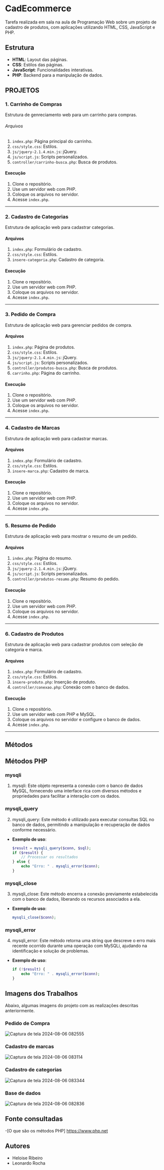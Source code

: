 # CadEcommerce
Tarefa realizada em sala na aula de Programação Web sobre um projeto de cadastro de produtos, com aplicações utilizando HTML, CSS, JavaScript e PHP.

## Estrutura 
- **HTML**: Layout das páginas.
- **CSS**: Estilos das páginas.
- **JavaScript**: Funcionalidades interativas.
- **PHP**: Backend para a manipulação de dados.

## PROJETOS

### 1. Carrinho de Compras 

Estrutura de genreciamento web para um carrinho para compras.

###### Arquivos
 
1. `index.php`: Página principal do carrinho.
2. `css/style.css`: Estilos.
3. `js/jquery-2.1.4.min.js`: jQuery.
4. `js/script.js`: Scripts personalizados.
5. `controller/carrinho-busca.php`: Busca de produtos.
 
#### Execução

1. Clone o repositório.
2. Use um servidor web com PHP.
3. Coloque os arquivos no servidor.
4. Acesse `index.php`.
 
---
 
### 2. Cadastro de Categorias
 
Estrutura de aplicação web para cadastrar categorias.
 
#### Arquivos
 
1. `index.php`: Formulário de cadastro.
2. `css/style.css`: Estilos.
3. `insere-categoria.php`: Cadastro de categoria.
  
#### Execução
 
1. Clone o repositório.
2. Use um servidor web com PHP.
3. Coloque os arquivos no servidor.
4. Acesse `index.php`.
 
---
 
### 3. Pedido de Compra
 
Estrutura de aplicação web para gerenciar pedidos de compra.
 
#### Arquivos
 
1. `index.php`: Página de produtos.
2. `css/style.css`: Estilos.
3. `js/jquery-2.1.4.min.js`: jQuery.
4. `js/script.js`: Scripts personalizados.
5. `controller/produtos-busca.php`: Busca de produtos.
6. `carrinho.php`: Página do carrinho.
 
#### Execução
 
1. Clone o repositório.
2. Use um servidor web com PHP.
3. Coloque os arquivos no servidor.
4. Acesse `index.php`.
 
---
 
### 4. Cadastro de Marcas
 
Estrutura de aplicação web para cadastrar marcas.
 
#### Arquivos
 
1. `index.php`: Formulário de cadastro.
2. `css/style.css`: Estilos.
3. `insere-marca.php`: Cadastro de marca.
 
#### Execução
 
1. Clone o repositório.
2. Use um servidor web com PHP.
3. Coloque os arquivos no servidor.
4. Acesse `index.php`.
 
---
 
### 5. Resumo de Pedido
 
Estrutura de aplicação web para mostrar o resumo de um pedido.
 
#### Arquivos
 
1. `index.php`: Página do resumo.
2. `css/style.css`: Estilos.
3. `js/jquery-2.1.4.min.js`: jQuery.
4. `js/script.js`: Scripts personalizados.
5. `controller/produtos-resumo.php`: Resumo do pedido.
 
#### Execução
 
1. Clone o repositório.
2. Use um servidor web com PHP.
3. Coloque os arquivos no servidor.
4. Acesse `index.php`.
 
---
 
### 6. Cadastro de Produtos
 
Estrutura de aplicação web para cadastrar produtos com seleção de categoria e marca.
 
#### Arquivos
 
1. `index.php`: Formulário de cadastro.
2. `css/style.css`: Estilos.
3. `insere-produto.php`: Inserção de produto.
4. `controller/conexao.php`: Conexão com o banco de dados.
 
#### Execução

1. Clone o repositório.
2. Use um servidor web com PHP e MySQL.
3. Coloque os arquivos no servidor e configure o banco de dados.
4. Acesse `index.php`.
 
---
## Métodos 

## Métodos PHP
 
### mysqli

1. mysqli: Este objeto representa a conexão com o banco de dados MySQL, fornecendo uma interface rica com diversos métodos e propriedades para facilitar a interação com os dados.

### mysqli_query

2. mysqli_query: Este método é utilizado para executar consultas SQL no banco de dados, permitindo a manipulação e recuperação de dados conforme necessário.

- **Exemplo de uso**:
    ```php
    $result = mysqli_query($conn, $sql);
    if ($result) {
        // Processar os resultados
    } else {
        echo "Erro: " . mysqli_error($conn);
    }
    ```
 
### mysqli_close
 
3. mysqli_close: Este método encerra a conexão previamente estabelecida com o banco de dados, liberando os recursos associados a ela.

- **Exemplo de uso**:
    ```php
    mysqli_close($conn);
    ```
 
### mysqli_error
 
4. mysqli_error: Este método retorna uma string que descreve o erro mais recente ocorrido durante uma operação com MySQLi, ajudando na identificação e solução de problemas.

- **Exemplo de uso**:
    ```php
    if (!$result) {
        echo "Erro: " . mysqli_error($conn);
    }
    ```
## Imagens dos Trabalhos
Abaixo, algumas imagens do projeto com as realizações descritas anteriormente.

### Pedido de Compra

![Captura de tela 2024-08-06 082555](https://github.com/user-attachments/assets/af3a9fdd-8fd1-4d0b-ba16-8b90946ee1f8)

### Cadastro de marcas

![Captura de tela 2024-08-06 083114](https://github.com/user-attachments/assets/51fd9040-6cd7-4336-a983-807335be61da)

### Cadastro de categorias 

![Captura de tela 2024-08-06 083344](https://github.com/user-attachments/assets/1451d9a2-02e1-4503-8440-d661cd4e2ece)

### Base de dados

![Captura de tela 2024-08-06 082836](https://github.com/user-attachments/assets/3b46a2f8-dcf9-49e7-b192-4ce30571d9ff)

## Fonte consultadas
-[O que são os métodos PHP] https://www.php.net

## Autores
- Heloise Ribeiro
- Leonardo Rocha





 


 

 



 

 



 

 



